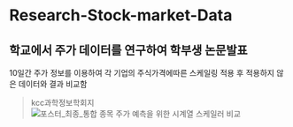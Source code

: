 # Research-Stock-market-Data

## 학교에서 주가 데이터를 연구하여 학부생 논문발표
10일간 주가 정보를 이용하여 각 기업의 주식가격에따른 스케일링 적용 후 적용하지 않은 데이터와 결과 비교함

> kcc과학정보학회지      
![포스터_최종_통합 종목 주가 예측을 위한 시계열 스케일러 비교](https://user-images.githubusercontent.com/102267742/176242681-a4d5fb7c-b8ae-4040-bfcc-177e804bf527.png)
